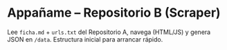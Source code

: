 # Appañame – Repositorio B (Scraper)
Lee `ficha.md` + `urls.txt` del Repositorio A, navega (HTML/JS) y genera JSON en `/data`.
Estructura inicial para arrancar rápido.
